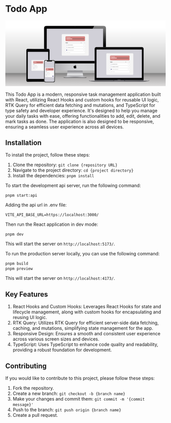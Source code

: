 # Todo App

![Preview image](https://github.com/rinn-dev/todo-app/blob/main/preview.png)

This Todo App is a modern, responsive task management application built with React, utilizing React Hooks and custom hooks for reusable UI logic, RTK Query for efficient data fetching and mutations, and TypeScript for type safety and developer experience. It's designed to help you manage your daily tasks with ease, offering functionalities to add, edit, delete, and mark tasks as done. The application is also designed to be responsive, ensuring a seamless user experience across all devices.

## Installation

To install the project, follow these steps:

1. Clone the repository: `git clone {repository URL}`
2. Navigate to the project directory: `cd {project directory}`
3. Install the dependencies: `pnpm install`

To start the development api server, run the following command:

```
pnpm start:api
```

Adding the api url in .env file:

```
VITE_API_BASE_URL=https://localhost:3000/
```

Then run the React application in dev mode:

```
pnpm dev
```

This will start the server on `http://localhost:5173/`.

To run the production server locally, you can use the following command:

```
pnpm build
pnpm preview

```

This will start the server on `http://localhost:4173/`.

## Key Features

1. React Hooks and Custom Hooks: Leverages React Hooks for state and lifecycle management, along with custom hooks for encapsulating and reusing UI logic.
2. RTK Query: Utilizes RTK Query for efficient server-side data fetching, caching, and mutations, simplifying state management for the app.
3. Responsive Design: Ensures a smooth and consistent user experience across various screen sizes and devices.
4. TypeScript: Uses TypeScript to enhance code quality and readability, providing a robust foundation for development.

## Contributing

If you would like to contribute to this project, please follow these steps:

1. Fork the repository.
2. Create a new branch: `git checkout -b {branch name}`
3. Make your changes and commit them: `git commit -m '{commit message}'`
4. Push to the branch: `git push origin {branch name}`
5. Create a pull request.
